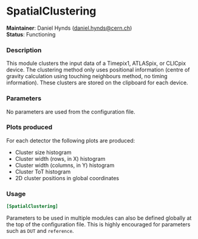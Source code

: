 # SpatialClustering
**Maintainer**: Daniel Hynds (<daniel.hynds@cern.ch>)  
**Status**: Functioning

### Description
This module clusters the input data of a Timepix1, ATLASpix, or CLICpix device. The clustering method only uses positional information (centre of gravity calculation using touching neighbours method, no timing information). These clusters are stored on the clipboard for each device.

### Parameters
No parameters are used from the configuration file.

### Plots produced
For each detector the following plots are produced:

* Cluster size histogram
* Cluster width (rows, in X) histogram
* Cluster width (columns, in Y) histogram
* Cluster ToT histogram
* 2D cluster positions in global coordinates

### Usage
```toml
[SpatialClustering]

```
Parameters to be used in multiple modules can also be defined globally at the top of the configuration file. This is highly encouraged for parameters such as `DUT` and `reference`.
